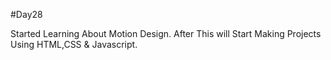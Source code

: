 #Day28

Started Learning About Motion Design.
After This will Start Making Projects Using HTML,CSS & Javascript.
